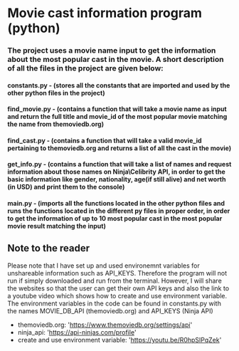 # Movie cast information program (python)

### The project uses a movie name input to get the information about the most popular cast in the movie. A short description of all the files in the project are given below:

#### constants.py - (stores all the constants that are imported and used by the other python files in the project)

#### find_movie.py - (contains a function that will take a movie name as input and return the full title and movie_id of the most popular movie matching the name from themoviedb.org)

#### find_cast.py - (contains a function that will take a valid movie_id pertaining to themoviedb.org and returns a list of all the cast in the movie)

#### get_info.py - (contains a function that will take a list of names and request information about those names on Ninja\Celibrity API, in order to get the basic information like gender, nationality, age(if still alive) and net worth (in USD) and print them to the console)

#### main.py - (imports all the functions located in the other python files and runs the functions located in the different py files in proper order, in order to get the information of up to 10 most popular cast in the most popular movie result matching the input)

## Note to the reader

Please note that I have set up and used environemnt variables for unshareable information such as API_KEYS. Therefore the program
will not run if simply downloaded and run from the terminal. However, I will share the websites so that the user can get their own
API keys and also the link to a youtube video which shows how to create and use environment variable. The environment variables in
the code can be found in constants.py with the names MOVIE_DB_API (themoviedb.org) and API_KEYS (Ninja API)

- themoviedb.org: 'https://www.themoviedb.org/settings/api'
- ninja_api: 'https://api-ninjas.com/profile'
- create and use environment variable: 'https://youtu.be/R0hpSIPqZek'





